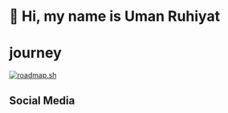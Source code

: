 <!--
**umnrhyt/umnrhyt** is a ✨ _special_ ✨ repository because its `README.md` (this file) appears on your GitHub profile.

Here are some ideas to get you started:

- 🔭 I’m currently working on ...
- 🌱 I’m currently learning ...
- 👯 I’m looking to collaborate on ...
- 🤔 I’m looking for help with ...[doc.github.com](https://docs.github.com/en)
- 💬 Ask me about ...
- 📫 How to reach me: ...
- 😄 Pronouns: ...
- ⚡ Fun fact: ...
-->


<div id="toc">
  <ul align="left" style="list-style: none">
    <summary>
      <h1>
        👋 Hi, my name is Uman Ruhiyat
      </h1>
    </summary>
  </ul>
</div>


# journey
<a href="https://roadmap.sh"><img src="https://roadmap.sh/card/wide/68061f3fd7a904b5ef42907d?variant=dark" alt="roadmap.sh"/></a>


## Social Media 
<a href="">
